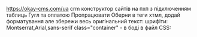 https://okay-cms.com/ua crm конструктор сайтів на пхп з підключенням таблиць Гугл та оплатою
Пропрацювати
Оберни в теги хтмл, додай форматування але збережи весь оригінальний текст:
шрифіти: Montserrat,Arial,sans-serif
class="container"  - в боді
в файл CSS:
<style>
  /* Форматування для комп'ютерів */
  @media screen and (min-width: 768px) {
    .container {
      width: 80%;
    }
  }

  /* Форматування для мобільних телефонів */
  @media screen and (max-width: 767px) {
    .container {
      width: 100%;
    }
  }
</style>
